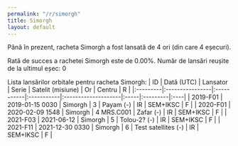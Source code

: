 ```yaml
---
permalink: "/r/simorgh"
title: Simorgh
layout: default
---
```


Până în prezent, racheta Simorgh a fost lansată de 4 ori (din care 4 eșecuri).

Rată de succes a rachetei Simorgh este de 0.00%.
Număr de lansări reușite de la ultimul eșec: 0


Lista lansărilor orbitale pentru racheta Simorgh:
| ID       | Dată (UTC)      | Lansator   | Serie      | Satelit (misiune)   | Or   | Centru   | R   |
|:---------|:----------------|:-----------|:-----------|:--------------------|:-----|:---------|:----|
| 2019-F01 | 2019-01-15 0030 | Simorgh    | 3          | Payam (-)           | IR   | SEM+IKSC | F   |
| 2020-F01 | 2020-02-09 1548 | Simorgh    | 4 MRS.C001 | Zafar (-)           | IR   | SEM+IKSC | F   |
| 2021-F03 | 2021-06-12      | Simorgh    | 5          | Tolou-2? (-)        | IR   | SEM+IKSC | F   |
| 2021-F11 | 2021-12-30 0330 | Simorgh    | 6          | Test satellites (-) | IR   | SEM+IKSC | F   |
